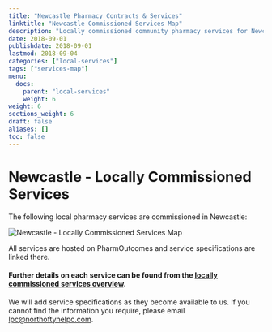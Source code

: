 ```yaml
---
title: "Newcastle Pharmacy Contracts & Services"
linktitle: "Newcastle Commissioned Services Map"
description: "Locally commissioned community pharmacy services for Newcastle"
date: 2018-09-01
publishdate: 2018-09-01
lastmod: 2018-09-04
categories: ["local-services"]
tags: ["services-map"]
menu:
  docs:
    parent: "local-services"
    weight: 6
weight: 6
sections_weight: 6
draft: false
aliases: []
toc: false
---
```


# Newcastle - Locally Commissioned Services

The following local pharmacy services are commissioned in Newcastle:

![Newcastle - Locally Commissioned Services Map](/images/Newcastle-Locally-Commissioned-Services.png)

All services are hosted on PharmOutcomes and service specifications are linked there.  

#### Further details on each service can be found from the [locally commissioned services overview](/local-services/).

We will add service specifications as they become available to us.  If you cannot find the information you require, please email 
[lpc@northoftynelpc.com](mailto:lpc@northoftynelpc.com).  

